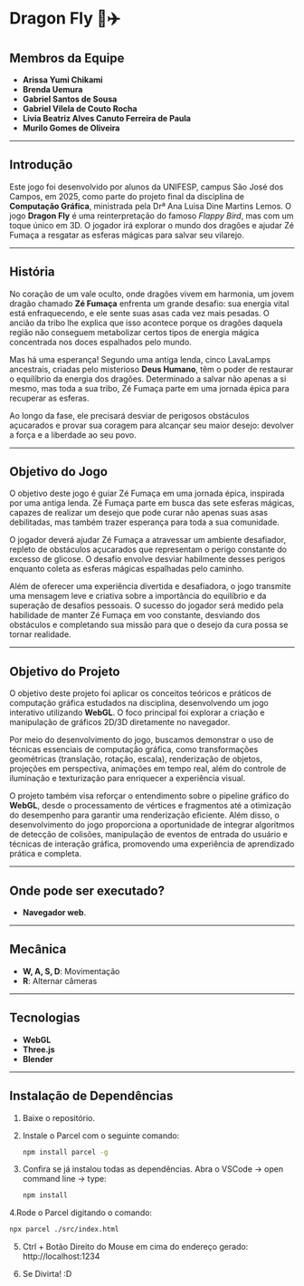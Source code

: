 # Dragon Fly 🐉✈️

## Membros da Equipe
- **Arissa Yumi Chikami**
- **Brenda Uemura**
- **Gabriel Santos de Sousa**
- **Gabriel Vilela de Couto Rocha**
- **Livia Beatriz Alves Canuto Ferreira de Paula**
- **Murilo Gomes de Oliveira**

---

## Introdução
Este jogo foi desenvolvido por alunos da UNIFESP, campus São José dos Campos, em 2025, como parte do projeto final da disciplina de **Computação Gráfica**, ministrada pela Drª Ana Luisa Dine Martins Lemos. O jogo **Dragon Fly** é uma reinterpretação do famoso *Flappy Bird*, mas com um toque único em 3D. O jogador irá explorar o mundo dos dragões e ajudar Zé Fumaça a resgatar as esferas mágicas para salvar seu vilarejo.

---

## História
No coração de um vale oculto, onde dragões vivem em harmonia, um jovem dragão chamado **Zé Fumaça** enfrenta um grande desafio: sua energia vital está enfraquecendo, e ele sente suas asas cada vez mais pesadas. O ancião da tribo lhe explica que isso acontece porque os dragões daquela região não conseguem metabolizar certos tipos de energia mágica concentrada nos doces espalhados pelo mundo.

Mas há uma esperança! Segundo uma antiga lenda, cinco LavaLamps ancestrais, criadas pelo misterioso **Deus Humano**, têm o poder de restaurar o equilíbrio da energia dos dragões. Determinado a salvar não apenas a si mesmo, mas toda a sua tribo, Zé Fumaça parte em uma jornada épica para recuperar as esferas.

Ao longo da fase, ele precisará desviar de perigosos obstáculos açucarados e provar sua coragem para alcançar seu maior desejo: devolver a força e a liberdade ao seu povo.

---

## Objetivo do Jogo
O objetivo deste jogo é guiar Zé Fumaça em uma jornada épica, inspirada por uma antiga lenda. Zé Fumaça parte em busca das sete esferas mágicas, capazes de realizar um desejo que pode curar não apenas suas asas debilitadas, mas também trazer esperança para toda a sua comunidade.

O jogador deverá ajudar Zé Fumaça a atravessar um ambiente desafiador, repleto de obstáculos açucarados que representam o perigo constante do excesso de glicose. O desafio envolve desviar habilmente desses perigos enquanto coleta as esferas mágicas espalhadas pelo caminho. 

Além de oferecer uma experiência divertida e desafiadora, o jogo transmite uma mensagem leve e criativa sobre a importância do equilíbrio e da superação de desafios pessoais. O sucesso do jogador será medido pela habilidade de manter Zé Fumaça em voo constante, desviando dos obstáculos e completando sua missão para que o desejo da cura possa se tornar realidade.

---

## Objetivo do Projeto
O objetivo deste projeto foi aplicar os conceitos teóricos e práticos de computação gráfica estudados na disciplina, desenvolvendo um jogo interativo utilizando **WebGL**. O foco principal foi explorar a criação e manipulação de gráficos 2D/3D diretamente no navegador.

Por meio do desenvolvimento do jogo, buscamos demonstrar o uso de técnicas essenciais de computação gráfica, como transformações geométricas (translação, rotação, escala), renderização de objetos, projeções em perspectiva, animações em tempo real, além do controle de iluminação e texturização para enriquecer a experiência visual.

O projeto também visa reforçar o entendimento sobre o pipeline gráfico do **WebGL**, desde o processamento de vértices e fragmentos até a otimização do desempenho para garantir uma renderização eficiente. Além disso, o desenvolvimento do jogo proporciona a oportunidade de integrar algoritmos de detecção de colisões, manipulação de eventos de entrada do usuário e técnicas de interação gráfica, promovendo uma experiência de aprendizado prática e completa.

---

## Onde pode ser executado?
- **Navegador web**.

---

## Mecânica
- **W, A, S, D**: Movimentação
- **R**: Alternar câmeras

---

## Tecnologias
- **WebGL**
- **Three.js**
- **Blender**

---

## Instalação de Dependências

1. Baixe o repositório.

2. Instale o Parcel com o seguinte comando:
   ```bash
   npm install parcel -g

3. Confira se já instalou todas as dependências. Abra o VSCode -> open command line -> type:
   ```bash
   npm install

4.Rode o Parcel digitando o comando:
   ```bash
   npx parcel ./src/index.html
   ```

5. Ctrl + Botão Direito do Mouse em cima do endereço gerado:
http://localhost:1234

6. Se Divirta! :D
